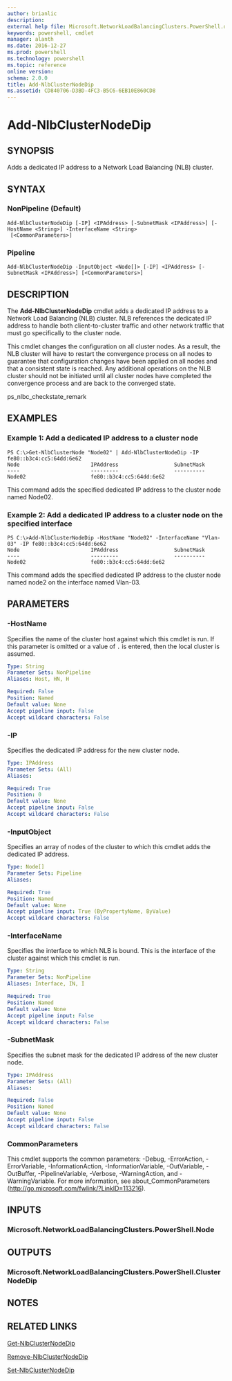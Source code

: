 ```yaml
---
author: brianlic
description: 
external help file: Microsoft.NetworkLoadBalancingClusters.PowerShell.dll-Help.xml
keywords: powershell, cmdlet
manager: alanth
ms.date: 2016-12-27
ms.prod: powershell
ms.technology: powershell
ms.topic: reference
online version: 
schema: 2.0.0
title: Add-NlbClusterNodeDip
ms.assetid: CD840706-D3BD-4FC3-B5C6-6EB10E860CD8
---
```


# Add-NlbClusterNodeDip

## SYNOPSIS
Adds a dedicated IP address to a Network Load Balancing (NLB) cluster.

## SYNTAX

### NonPipeline (Default)
```
Add-NlbClusterNodeDip [-IP] <IPAddress> [-SubnetMask <IPAddress>] [-HostName <String>] -InterfaceName <String>
 [<CommonParameters>]
```

### Pipeline
```
Add-NlbClusterNodeDip -InputObject <Node[]> [-IP] <IPAddress> [-SubnetMask <IPAddress>] [<CommonParameters>]
```

## DESCRIPTION
The **Add-NlbClusterNodeDip** cmdlet adds a dedicated IP address to a Network Load Balancing (NLB) cluster.
NLB references the dedicated IP address to handle both client-to-cluster traffic and other network traffic that must go specifically to the cluster node.

This cmdlet changes the configuration on all cluster nodes.
As a result, the NLB cluster will have to restart the convergence process on all nodes to guarantee that configuration changes have been applied on all nodes and that a consistent state is reached.
Any additional operations on the NLB cluster should not be initiated until all cluster nodes have completed the convergence process and are back to the converged state.

ps_nlbc_checkstate_remark

## EXAMPLES

### Example 1: Add a dedicated IP address to a cluster node
```
PS C:\>Get-NlbClusterNode "Node02" | Add-NlbClusterNodeDip -IP fe80::b3c4:cc5:64dd:6e62
Node                       IPAddress                  SubnetMask 
----                       ---------                  ---------- 
Node02                     fe80::b3c4:cc5:64dd:6e62
```

This command adds the specified dedicated IP address to the cluster node named Node02.

### Example 2: Add a dedicated IP address to a cluster node on the specified interface
```
PS C:\>Add-NlbClusterNodeDip -HostName "Node02" -InterfaceName "Vlan-03" -IP fe80::b3c4:cc5:64dd:6e62
Node                       IPAddress                  SubnetMask 
----                       ---------                  ---------- 
Node02                     fe80::b3c4:cc5:64dd:6e62
```

This command adds the specified dedicated IP address to the cluster node named node2 on the interface named Vlan-03.

## PARAMETERS

### -HostName
Specifies the name of the cluster host against which this cmdlet is run.
If this parameter is omitted or a value of `.` is entered, then the local cluster is assumed.

```yaml
Type: String
Parameter Sets: NonPipeline
Aliases: Host, HN, H

Required: False
Position: Named
Default value: None
Accept pipeline input: False
Accept wildcard characters: False
```

### -IP
Specifies the dedicated IP address for the new cluster node.

```yaml
Type: IPAddress
Parameter Sets: (All)
Aliases: 

Required: True
Position: 0
Default value: None
Accept pipeline input: False
Accept wildcard characters: False
```

### -InputObject
Specifies an array of nodes of the cluster to which this cmdlet adds the dedicated IP address.

```yaml
Type: Node[]
Parameter Sets: Pipeline
Aliases: 

Required: True
Position: Named
Default value: None
Accept pipeline input: True (ByPropertyName, ByValue)
Accept wildcard characters: False
```

### -InterfaceName
Specifies the interface to which NLB is bound.
This is the interface of the cluster against which this cmdlet is run.

```yaml
Type: String
Parameter Sets: NonPipeline
Aliases: Interface, IN, I

Required: True
Position: Named
Default value: None
Accept pipeline input: False
Accept wildcard characters: False
```

### -SubnetMask
Specifies the subnet mask for the dedicated IP address of the new cluster node.

```yaml
Type: IPAddress
Parameter Sets: (All)
Aliases: 

Required: False
Position: Named
Default value: None
Accept pipeline input: False
Accept wildcard characters: False
```

### CommonParameters
This cmdlet supports the common parameters: -Debug, -ErrorAction, -ErrorVariable, -InformationAction, -InformationVariable, -OutVariable, -OutBuffer, -PipelineVariable, -Verbose, -WarningAction, and -WarningVariable. For more information, see about_CommonParameters (http://go.microsoft.com/fwlink/?LinkID=113216).

## INPUTS

### Microsoft.NetworkLoadBalancingClusters.PowerShell.Node

## OUTPUTS

### Microsoft.NetworkLoadBalancingClusters.PowerShell.ClusterNodeDip

## NOTES

## RELATED LINKS

[Get-NlbClusterNodeDip](./Get-NlbClusterNodeDip.md)

[Remove-NlbClusterNodeDip](./Remove-NlbClusterNodeDip.md)

[Set-NlbClusterNodeDip](./Set-NlbClusterNodeDip.md)

